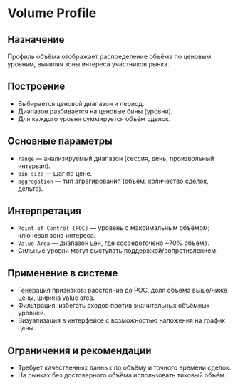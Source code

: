 # Volume Profile

## Назначение
Профиль объёма отображает распределение объёма по ценовым уровням, выявляя зоны интереса участников рынка.

## Построение
- Выбирается ценовой диапазон и период.
- Диапазон разбивается на ценовые бины (уровни).
- Для каждого уровня суммируется объём сделок.

## Основные параметры
- `range` — анализируемый диапазон (сессия, день, произвольный интервал).
- `bin_size` — шаг по цене.
- `aggregation` — тип агрегирования (объём, количество сделок, дельта).

## Интерпретация
- `Point of Control (POC)` — уровень с максимальным объёмом; ключевая зона интереса.
- `Value Area` — диапазон цен, где сосредоточено ~70% объёма.
- Сильные уровни могут выступать поддержкой/сопротивлением.

## Применение в системе
- Генерация признаков: расстояние до POC, доля объёма выше/ниже цены, ширина value area.
- Фильтрация: избегать входов против значительных объёмных уровней.
- Визуализация в интерфейсе с возможностью наложения на график цены.

## Ограничения и рекомендации
- Требует качественных данных по объёму и точного времени сделок.
- На рынках без достоверного объёма использовать тиковый объём.
